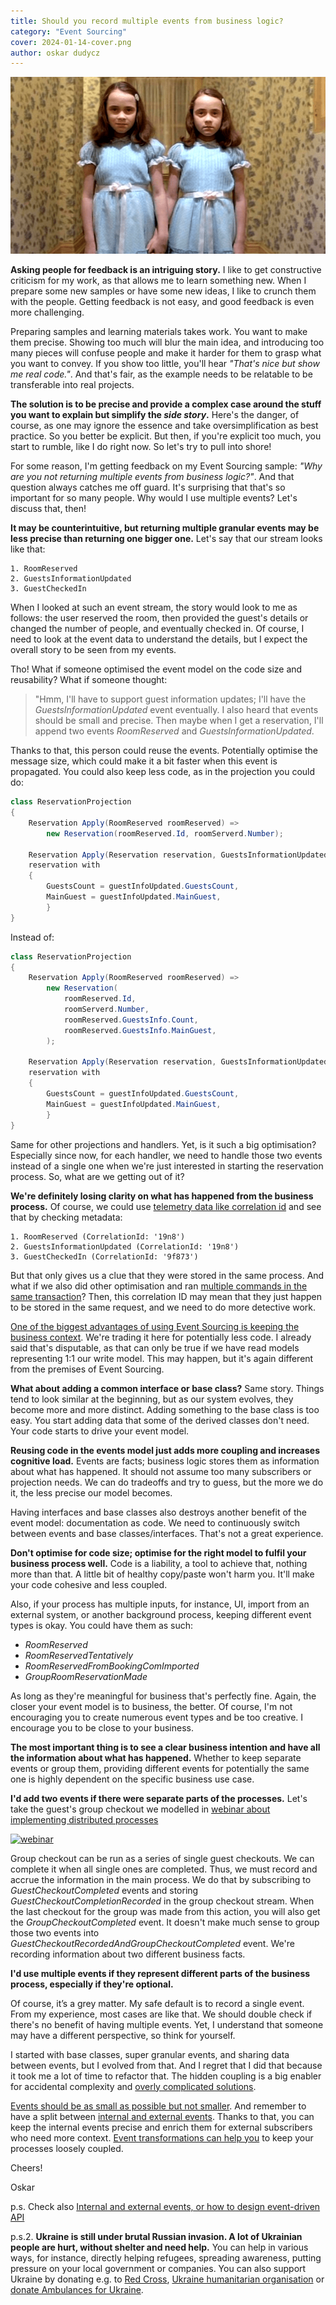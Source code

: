 ```yaml
---
title: Should you record multiple events from business logic?
category: "Event Sourcing"
cover: 2024-01-14-cover.png
author: oskar dudycz
---
```


![cover](2024-01-14-cover.png)

**Asking people for feedback is an intriguing story.** I like to get constructive criticism for my work, as that allows me to learn something new. When I prepare some new samples or have some new ideas, I like to crunch them with the people. Getting feedback is not easy, and good feedback is even more challenging.

Preparing samples and learning materials takes work. You want to make them precise. Showing too much will blur the main idea, and introducing too many pieces will confuse people and make it harder for them to grasp what you want to convey. If you show too little, you'll hear _"That's nice but show me real code."_. And that's fair, as the example needs to be relatable to be transferable into real projects.

**The solution is to be precise and provide a complex case around the stuff you want to explain but simplify the _side story_.** Here's the danger, of course, as one may ignore the essence and take oversimplification as best practice. So you better be explicit. But then, if you're explicit too much, you start to rumble, like I do right now. So let's try to pull into shore!

For some reason, I'm getting feedback on my Event Sourcing sample: _"Why are you not returning multiple events from business logic?"_. And that question always catches me off guard. It's surprising that that's so important for so many people. Why would I use multiple events? Let's discuss that, then!

**It may be counterintuitive, but returning multiple granular events may be less precise than returning one bigger one.** Let's say that our stream looks like that:

```
1. RoomReserved
2. GuestsInformationUpdated
3. GuestCheckedIn
```

When I looked at such an event stream, the story would look to me as follows: the user reserved the room, then provided the guest's details or changed the number of people, and eventually checked in. Of course, I need to look at the event data to understand the details, but I expect the overall story to be seen from my events.

Tho! What if someone optimised the event model on the code size and reusability? What if someone thought:

> "Hmm, I'll have to support guest information updates; I'll have the _GuestsInformationUpdated_ event eventually. I also heard that events should be small and precise. Then maybe when I get a reservation, I'll append two events _RoomReserved_ and _GuestsInformationUpdated_. 

Thanks to that, this person could reuse the events. Potentially optimise the message size, which could make it a bit faster when this event is propagated. You could also keep less code, as in the projection you could do:

```csharp
class ReservationProjection
{
    Reservation Apply(RoomReserved roomReserved) =>
        new Reservation(roomReserved.Id, roomServerd.Number);

    Reservation Apply(Reservation reservation, GuestsInformationUpdated guestInfoUpdated) =>
	reservation with 
	{
	    GuestsCount = guestInfoUpdated.GuestsCount,
	    MainGuest = guestInfoUpdated.MainGuest,
        }
}
```

Instead of:

```csharp
class ReservationProjection
{
    Reservation Apply(RoomReserved roomReserved) =>
        new Reservation(
            roomReserved.Id, 
            roomServerd.Number,
            roomReserved.GuestsInfo.Count,
            roomReserved.GuestsInfo.MainGuest,
        );

    Reservation Apply(Reservation reservation, GuestsInformationUpdated guestInfoUpdated) =>
	reservation with 
	{
	    GuestsCount = guestInfoUpdated.GuestsCount,
	    MainGuest = guestInfoUpdated.MainGuest,
        }
}
```
Same for other projections and handlers. Yet, is it such a big optimisation? Especially since now, for each handler, we need to handle those two events instead of a single one when we're just interested in starting the reservation process. So, what are we getting out of it? 

**We're definitely losing clarity on what has happened from the business process.** Of course, we could use [telemetry data like correlation id](/en/set_up_opentelemetry_wtih_event_sourcing_and_marten/) and see that by checking metadata:

```
1. RoomReserved (CorrelationId: '19n8')
2. GuestsInformationUpdated (CorrelationId: '19n8')
3. GuestCheckedIn (CorrelationId: '9f873')
```

But that only gives us a clue that they were stored in the same process. And what if we also did other optimisation and ran [multiple commands in the same transaction](/en/simple_transactional_command_orchestration/)? Then, this correlation ID may mean that they just happen to be stored in the same request, and we need to do more detective work.

[One of the biggest advantages of using Event Sourcing is keeping the business context](/en/never_lose_data_with_event_sourcing/). We're trading it here for potentially less code. I already said that's disputable, as that can only be true if we have read models representing 1:1 our write model. This may happen, but it's again different from the premises of Event Sourcing.

**What about adding a common interface or base class?** Same story. Things tend to look similar at the beginning, but as our system evolves, they become more and more distinct. Adding something to the base class is too easy. You start adding data that some of the derived classes don't need. Your code starts to drive your event model. 

**Reusing code in the events model just adds more coupling and increases cognitive load.** Events are facts; business logic stores them as information about what has happened. It should not assume too many subscribers or projection needs. We can do tradeoffs and try to guess, but the more we do it, the less precise our model becomes. 

Having interfaces and base classes also destroys another benefit of the event model: documentation as code. We need to continuously switch between events and base classes/interfaces. That's not a great experience.

**Don't optimise for code size; optimise for the right model to fulfil your business process well.** Code is a liability, a tool to achieve that, nothing more than that. A little bit of healthy copy/paste won't harm you. It'll make your code cohesive and less coupled.

Also, if your process has multiple inputs, for instance, UI, import from an external system, or another background process, keeping different event types is okay. You could have them as such:
- _RoomReserved_
- _RoomReservedTentatively_
- _RoomReservedFromBookingComImported_
- _GroupRoomReservationMade_

As long as they're meaningful for business that's perfectly fine. Again, the closer your event model is to business, the better. Of course, I'm not encouraging you to create numerous event types and be too creative. I encourage you to be close to your business.

**The most important thing is to see a clear business intention and have all the information about what has happened.** Whether to keep separate events or group them, providing different events for potentially the same one is highly dependent on the specific business use case.

**I'd add two events if there were separate parts of the processes.** Let's take the guest's group checkout we modelled in [webinar about implementing distributed processes](https://www.architecture-weekly.com/p/webinar-3-implementing-distributed)

[![webinar](./2023-09-22-webinar.png)](https://www.architecture-weekly.com/p/webinar-3-implementing-distributed)

Group checkout can be run as a series of single guest checkouts. We can complete it when all single ones are completed. Thus, we must record and accrue the information in the main process. We do that by subscribing to _GuestCheckoutCompleted_ events and storing _GuestCheckoutCompletionRecorded_ in the group checkout stream. When the last checkout for the group was made from this action, you will also get the _GroupCheckoutCompleted_ event. It doesn't make much sense to group those two events into _GuestCheckoutRecordedAndGroupCheckoutCompleted_ event. We're recording information about two different business facts.

**I'd use multiple events if they represent different parts of the business process, especially if they're optional.**

Of course, it’s a grey matter. My safe default is to record a single event. From my experience, most cases are like that. We should double check if there's no benefit of having multiple events. Yet, I understand that someone may have a different perspective, so think for yourself.

I started with base classes, super granular events, and sharing data between events, but I evolved from that. And I regret that I did that because it took me a lot of time to refactor that. The hidden coupling is a big enabler for accidental complexity and [overly complicated solutions](/en/how_to_solve_complicated_problems/).

[Events should be as small as possible but not smaller](/en/events_should_be_as_small_as_possible/). And remember to have a split between [internal and external events](/en/internal_external_events/). Thanks to that, you can keep the internal events precise and enrich them for external subscribers who need more context. [Event transformations can help you](/en/event_transformations_and_loosely_coupling/) to keep your processes loosely coupled.

Cheers!

Oskar

p.s. Check also [Internal and external events, or how to design event-driven API](/en/internal_external_events/)

p.s.2. **Ukraine is still under brutal Russian invasion. A lot of Ukrainian people are hurt, without shelter and need help.** You can help in various ways, for instance, directly helping refugees, spreading awareness, putting pressure on your local government or companies. You can also support Ukraine by donating e.g. to [Red Cross](https://www.icrc.org/pl/donate/ukraine), [Ukraine humanitarian organisation](https://savelife.in.ua/pl/donate/) or [donate Ambulances for Ukraine](https://www.gofundme.com/f/help-to-save-the-lives-of-civilians-in-a-war-zone).
